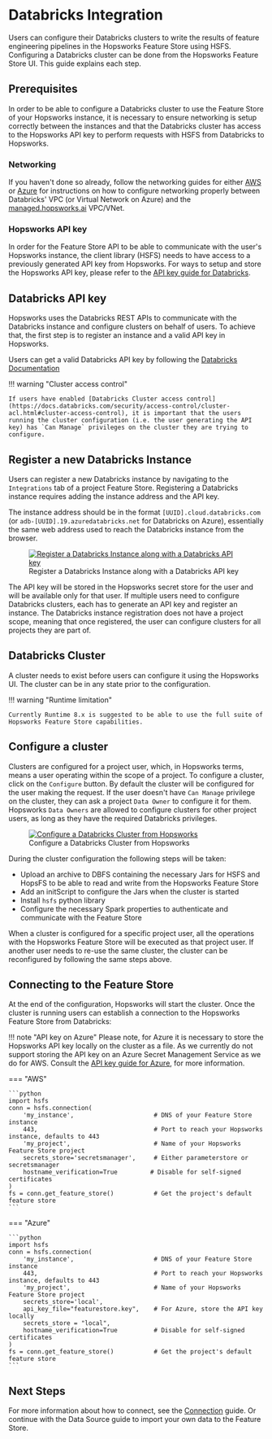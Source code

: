 # Databricks Integration

Users can configure their Databricks clusters to write the results of feature engineering pipelines in the Hopsworks Feature Store using HSFS.
Configuring a Databricks cluster can be done from the Hopsworks Feature Store UI. This guide explains each step.

## Prerequisites

In order to be able to configure a Databricks cluster to use the Feature Store of your Hopsworks instance, it is necessary to ensure networking is setup correctly between the instances and that the Databricks cluster has access to the Hopsworks API key to perform requests with HSFS from Databricks to Hopsworks.

### Networking

If you haven't done so already, follow the networking guides for either [AWS](networking.md#aws) or [Azure](networking.md#azure) for instructions on how to configure networking properly between Databricks' VPC (or Virtual Network on Azure) and the [managed.hopsworks.ai](https://managed.hopsworks.ai) VPC/VNet.

### Hopsworks API key

In order for the Feature Store API to be able to communicate with the user's Hopsworks instance, the client library (HSFS) needs to have access to a previously generated API key from Hopsworks. For ways to setup and store the Hopsworks API key, please refer to the [API key guide for Databricks](api_key.md).

## Databricks API key

Hopsworks uses the Databricks REST APIs to communicate with the Databricks instance and configure clusters on behalf of users.
To achieve that, the first step is to register an instance and a valid API key in Hopsworks.

Users can get a valid Databricks API key by following the [Databricks Documentation](https://docs.databricks.com/dev-tools/api/latest/authentication.html#generate-a-personal-access-token)

!!! warning "Cluster access control"

    If users have enabled [Databricks Cluster access control](https://docs.databricks.com/security/access-control/cluster-acl.html#cluster-access-control), it is important that the users running the cluster configuration (i.e. the user generating the API key) has `Can Manage` privileges on the cluster they are trying to configure.

## Register a new Databricks Instance

Users can register a new Databricks instance by navigating to the `Integrations` tab of a project Feature Store. Registering a Databricks instance requires adding the instance address and the API key.

The instance address should be in the format `[UUID].cloud.databricks.com` (or `adb-[UUID].19.azuredatabricks.net` for Databricks on Azure), essentially the same web address used to reach the Databricks instance from the browser.

<p align="center">
  <figure>
    <a  href="../../../../assets/images/guides/integrations/databricks/databricks-integration.png">
      <img src="../../../../assets/images/guides/integrations/databricks/databricks-integration.png" alt="Register a Databricks Instance along with a Databricks API key">
    </a>
    <figcaption>Register a Databricks Instance along with a Databricks API key</figcaption>
  </figure>
</p>

The API key will be stored in the Hopsworks secret store for the user and will be available only for that user.  If multiple users need to configure Databricks clusters, each has to generate an API key and register an instance. The Databricks instance registration does not have a project scope, meaning that once registered, the user can configure clusters for all projects they are part of.

## Databricks Cluster

A cluster needs to exist before users can configure it using the Hopsworks UI. The cluster can be in any state prior to the configuration.

!!! warning "Runtime limitation"

    Currently Runtime 8.x is suggested to be able to use the full suite of Hopsworks Feature Store capabilities.

## Configure a cluster

Clusters are configured for a project user, which, in Hopsworks terms, means a user operating within the scope of a project.
To configure a cluster, click on the `Configure` button. By default the cluster will be configured for the user making the request. If the user doesn't have `Can Manage` privilege on the cluster, they can ask a project `Data Owner` to configure it for them. Hopsworks `Data Owners` are allowed to configure clusters for other project users, as long as they have the required Databricks privileges.

<p align="center">
  <figure>
    <a  href="../../../../assets/images/guides/integrations/databricks/databricks-integration-cluster.png">
      <img src="../../../../assets/images/guides/integrations/databricks/databricks-integration-cluster.png" alt="Configure a Databricks Cluster from Hopsworks">
    </a>
    <figcaption>Configure a Databricks Cluster from Hopsworks</figcaption>
  </figure>
</p>

During the cluster configuration the following steps will be taken:

- Upload an archive to DBFS containing the necessary Jars for HSFS and HopsFS to be able to read and write from the Hopsworks Feature Store
- Add an initScript to configure the Jars when the cluster is started
- Install `hsfs` python library
- Configure the necessary Spark properties to authenticate and communicate with the Feature Store

When a cluster is configured for a specific project user, all the operations with the Hopsworks Feature Store will be executed as that project user. If another user needs to re-use the same cluster, the cluster can be reconfigured by following the same steps above.

## Connecting to the Feature Store

At the end of the configuration, Hopsworks will start the cluster.
Once the cluster is running users can establish a connection to the Hopsworks Feature Store from Databricks:

!!! note "API key on Azure"
    Please note, for Azure it is necessary to store the Hopsworks API key locally on the cluster as a file. As we currently do not support storing the API key on an Azure Secret Management Service as we do for AWS. Consult the [API key guide for Azure](api_key.md#azure), for more information.

=== "AWS"

    ```python
    import hsfs
    conn = hsfs.connection(
        'my_instance',                      # DNS of your Feature Store instance
        443,                                # Port to reach your Hopsworks instance, defaults to 443
        'my_project',                       # Name of your Hopsworks Feature Store project
        secrets_store='secretsmanager',     # Either parameterstore or secretsmanager
        hostname_verification=True         # Disable for self-signed certificates
    )
    fs = conn.get_feature_store()           # Get the project's default feature store
    ```

=== "Azure"

    ```python
    import hsfs
    conn = hsfs.connection(
        'my_instance',                      # DNS of your Feature Store instance
        443,                                # Port to reach your Hopsworks instance, defaults to 443
        'my_project',                       # Name of your Hopsworks Feature Store project
        secrets_store='local',
        api_key_file="featurestore.key",    # For Azure, store the API key locally
        secrets_store = "local",
        hostname_verification=True          # Disable for self-signed certificates
    )
    fs = conn.get_feature_store()           # Get the project's default feature store
    ```

## Next Steps

For more information about how to connect, see the [Connection](../../generated/project.md) guide. Or continue with the Data Source guide to import your own data to the Feature Store.
